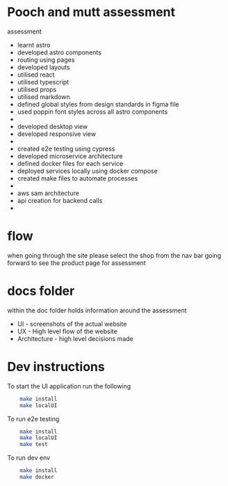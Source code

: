 # Pooch and mutt assessment
assessment 
- learnt astro
- developed astro components
- routing using pages
- developed layouts
- utilised react
- utilised typescript
- utilised props
- utilised markdown
- defined global styles from design standards in figma file
- used poppin font styles across all astro components
- 
- developed desktop view
- developed responsive view
- 
- created e2e testing using cypress
- developed microservice architecture
- defined docker files for each service
- deployed services locally using docker compose 
- created make files to automate processes
- 
- aws sam architecture
- api creation for backend calls
- 

# flow
when going through the site please select the shop from the nav bar going forward to see the product page for assessment

# docs folder
within the doc folder holds information around the assessment
- UI - screenshots of the actual website
- UX - High level flow of the website
- Architecture - high level decisions made

# Dev instructions
To start the UI application run the following 
``` bash
    make install
    make localUI
```

To run e2e testing
``` bash
    make install
    make localUI
    make test
```

To run dev env
``` bash
    make install
    make docker
```

